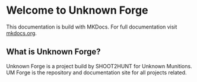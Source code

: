 # Welcome to Unknown Forge

This documentation is build with MKDocs. For full documentation visit [mkdocs.org](https://www.mkdocs.org).

<!-- ## Commands

* `mkdocs new [dir-name]` - Create a new project.
* `mkdocs serve` - Start the live-reloading docs server.
* `mkdocs build` - Build the documentation site.
* `mkdocs -h` - Print help message and exit.

## Project layout

    mkdocs.yml    # The configuration file.
    docs/
        index.md  # The documentation homepage.
        ...       # Other markdown pages, images and other files. -->
    
## What is Unknown Forge?
Unknown Forge is a project build by SHOOT2HUNT for Unknown Munitions. UM Forge is the repository and documentation site for all projects related.
